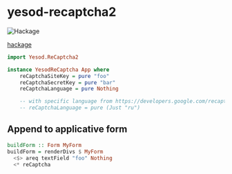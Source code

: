 # yesod-recaptcha2

![Hackage](https://img.shields.io/hackage/v/yesod-recaptcha2.svg)

[hackage](https://hackage.haskell.org/package/yesod-recaptcha2)

~~~hs
import Yesod.ReCaptcha2
~~~

~~~hs
instance YesodReCaptcha App where
    reCaptchaSiteKey = pure "foo"
    reCaptchaSecretKey = pure "bar"
    reCaptchaLanguage = pure Nothing

    -- with specific language from https://developers.google.com/recaptcha/docs/language
    -- reCaptchaLanguage = pure (Just "ru")
~~~

## Append to applicative form

~~~hs
buildForm :: Form MyForm
buildForm = renderDivs $ MyForm
  <$> areq textField "foo" Nothing
  <* reCaptcha
~~~
